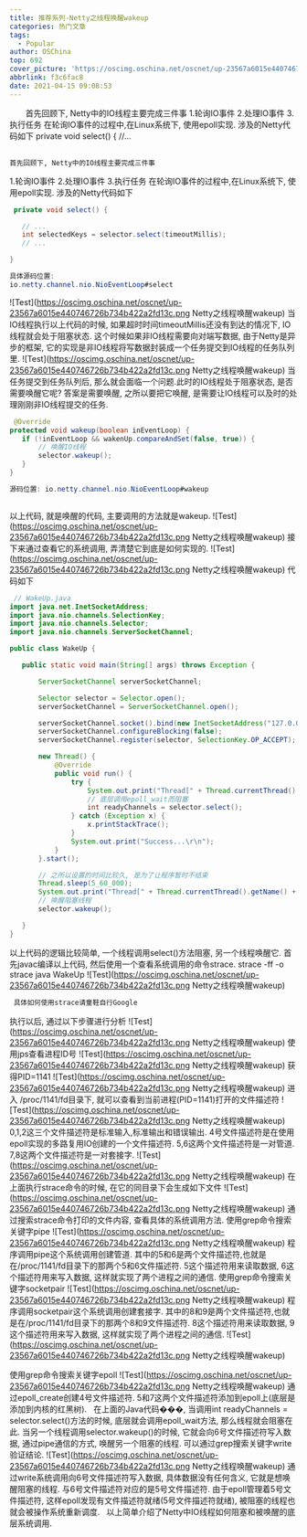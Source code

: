 ```yaml
---
title: 推荐系列-Netty之线程唤醒wakeup
categories: 热门文章
tags:
  - Popular
author: OSChina
top: 692
cover_picture: 'https://oscimg.oschina.net/oscnet/up-23567a6015e440746726b734b422a2fd13c.png'
abbrlink: f3c6fac8
date: 2021-04-15 09:08:53
---
```


&emsp;&emsp;首先回顾下, Netty中的IO线程主要完成三件事 1.轮询IO事件 2.处理IO事件 3.执行任务 在轮询IO事件的过程中,在Linux系统下, 使用epoll实现. 涉及的Netty代码如下 private void select() { //...
<!-- more -->

                                                                                                                                                                                        首先回顾下, Netty中的IO线程主要完成三件事 
1.轮询IO事件 2.处理IO事件 3.执行任务 
在轮询IO事件的过程中,在Linux系统下, 使用epoll实现. 涉及的Netty代码如下 
 ```java 
  private void select() {

    // ...
    int selectedKeys = selector.select(timeoutMillis);
    // ...

}

具体源码位置:
io.netty.channel.nio.NioEventLoop#select

  ```  
![Test](https://oscimg.oschina.net/oscnet/up-23567a6015e440746726b734b422a2fd13c.png Netty之线程唤醒wakeup) 
当IO线程执行以上代码的时候, 如果超时时间timeoutMillis还没有到达的情况下, IO线程就会处于阻塞状态. 这个时候如果非IO线程需要向对端写数据, 由于Netty是异步的框架, 它的实现是非IO线程将写数据封装成一个任务提交到IO线程的任务队列里. 
![Test](https://oscimg.oschina.net/oscnet/up-23567a6015e440746726b734b422a2fd13c.png Netty之线程唤醒wakeup) 
当任务提交到任务队列后, 那么就会面临一个问题.此时的IO线程处于阻塞状态, 是否需要唤醒它呢? 答案是需要唤醒, 之所以要把它唤醒, 是需要让IO线程可以及时的处理刚刚非IO线程提交的任务. 
 ```java 
  @Override
protected void wakeup(boolean inEventLoop) {
    if (!inEventLoop && wakenUp.compareAndSet(false, true)) {
        // 唤醒IO线程
        selector.wakeup();
    }
}

源码位置: io.netty.channel.nio.NioEventLoop#wakeup



  ```  
以上代码, 就是唤醒的代码, 主要调用的方法就是wakeup. 
![Test](https://oscimg.oschina.net/oscnet/up-23567a6015e440746726b734b422a2fd13c.png Netty之线程唤醒wakeup) 
接下来通过查看它的系统调用, 弄清楚它到底是如何实现的. 
![Test](https://oscimg.oschina.net/oscnet/up-23567a6015e440746726b734b422a2fd13c.png Netty之线程唤醒wakeup) 
代码如下 
 ```java 
  // WakeUp.java
import java.net.InetSocketAddress;
import java.nio.channels.SelectionKey;
import java.nio.channels.Selector;
import java.nio.channels.ServerSocketChannel;

public class WakeUp {

    public static void main(String[] args) throws Exception {

        ServerSocketChannel serverSocketChannel;

        Selector selector = Selector.open();
        serverSocketChannel = ServerSocketChannel.open();

        serverSocketChannel.socket().bind(new InetSocketAddress("127.0.0.1", 8080), 64);
        serverSocketChannel.configureBlocking(false);
        serverSocketChannel.register(selector, SelectionKey.OP_ACCEPT);

        new Thread() {
            @Override
            public void run() {
                try {
                    System.out.print("Thread[" + Thread.currentThread().getName() + "]invoke select\r\n");
                    // 底层调用epoll_wait而阻塞
                    int readyChannels = selector.select();
                } catch (Exception x) {
                    x.printStackTrace();
                }
                System.out.print("Success...\r\n");
            }
        }.start();

        // 之所以设置的时间比较久, 是为了让程序暂时不结束
        Thread.sleep(5_60_000);
        System.out.print("Thread[" + Thread.currentThread().getName() + "]invoke wakeup\r\n");
        // 唤醒阻塞线程
        selector.wakeup();

    }
}


  ```  
以上代码的逻辑比较简单, 一个线程调用select()方法阻塞, 另一个线程唤醒它. 首先javac编译以上代码, 然后使用一个查看系统调用的命令strace. strace -ff -o strace java WakeUp 
![Test](https://oscimg.oschina.net/oscnet/up-23567a6015e440746726b734b422a2fd13c.png Netty之线程唤醒wakeup) 
 ```java 
  具体如何使用strace请童鞋自行Google

  ```  
执行以后, 通过以下步骤进行分析 
![Test](https://oscimg.oschina.net/oscnet/up-23567a6015e440746726b734b422a2fd13c.png Netty之线程唤醒wakeup) 
使用jps查看进程ID号 
![Test](https://oscimg.oschina.net/oscnet/up-23567a6015e440746726b734b422a2fd13c.png Netty之线程唤醒wakeup) 
获得PID=1141 
![Test](https://oscimg.oschina.net/oscnet/up-23567a6015e440746726b734b422a2fd13c.png Netty之线程唤醒wakeup) 
进入 /proc/1141/fd目录下, 就可以查看到当前进程(PID=1141)打开的文件描述符 
![Test](https://oscimg.oschina.net/oscnet/up-23567a6015e440746726b734b422a2fd13c.png Netty之线程唤醒wakeup) 
0,1,2这三个文件描述符是标准输入,标准输出和错误输出. 4号文件描述符是在使用epoll实现的多路复用IO创建的一个文件描述符. 5,6这两个文件描述符是一对管道. 7,8这两个文件描述符是一对套接字. 
![Test](https://oscimg.oschina.net/oscnet/up-23567a6015e440746726b734b422a2fd13c.png Netty之线程唤醒wakeup) 
在上面执行strace命令的时候, 在它的同目录下会生成如下文件 
![Test](https://oscimg.oschina.net/oscnet/up-23567a6015e440746726b734b422a2fd13c.png Netty之线程唤醒wakeup) 
通过搜索strace命令打印的文件内容, 查看具体的系统调用方法. 
使用grep命令搜索关键字pipe 
![Test](https://oscimg.oschina.net/oscnet/up-23567a6015e440746726b734b422a2fd13c.png Netty之线程唤醒wakeup) 
程序调用pipe这个系统调用创建管道. 其中的5和6是两个文件描述符,也就是在/proc/1141/fd目录下的那两个5和6文件描述符. 5这个描述符用来读取数据, 6这个描述符用来写入数据, 这样就实现了两个进程之间的通信. 
使用grep命令搜索关键字socketpair 
![Test](https://oscimg.oschina.net/oscnet/up-23567a6015e440746726b734b422a2fd13c.png Netty之线程唤醒wakeup) 
程序调用socketpair这个系统调用创建套接字. 其中的8和9是两个文件描述符,也就是在/proc/1141/fd目录下的那两个8和9文件描述符. 8这个描述符用来读取数据, 9这个描述符用来写入数据, 这样就实现了两个进程之间的通信. 
![Test](https://oscimg.oschina.net/oscnet/up-23567a6015e440746726b734b422a2fd13c.png Netty之线程唤醒wakeup) 
 
使用grep命令搜索关键字epoll 
![Test](https://oscimg.oschina.net/oscnet/up-23567a6015e440746726b734b422a2fd13c.png Netty之线程唤醒wakeup) 
通过epoll_create创建4号文件描述符. 5和7这两个文件描述符添加到epoll上(底层是添加到内核的红黑树). 
  
在上面的Java代码���, 当调用int readyChannels = selector.select()方法的时候, 底层就会调用epoll_wait方法, 那么线程就会阻塞在此. 当另一个线程调用selector.wakeup()的时候, 它就会向6号文件描述符写入数据, 通过pipe通信的方式, 唤醒另一个阻塞的线程. 可以通过grep搜索关键字write验证结论. 
![Test](https://oscimg.oschina.net/oscnet/up-23567a6015e440746726b734b422a2fd13c.png Netty之线程唤醒wakeup) 
通过write系统调用向6号文件描述符写入数据, 具体数据没有任何含义, 它就是想唤醒阻塞的线程. 与6号文件描述符对应的是5号文件描述符. 由于epoll管理着5号文件描述符, 这样epoll发现有文件描述符就绪(5号文件描述符就绪), 被阻塞的线程也就会被操作系统重新调度. 
  
以上简单介绍了Netty中IO线程如何阻塞和被唤醒的底层系统调用. 
 
                                        